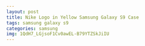 ```yaml
---
layout: post
title: Nike Logo in Yellow Samsung Galaxy S9 Case
tags: samsung galaxy s9
categories: samsung
img: 1QdH7_LGjsoF1Cv0awEL-B79YTZSkJiIU
---
```

